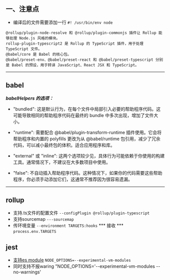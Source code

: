 ## 一、注意点
+ 编译后的文件需要添加一行 `#! /usr/bin/env node`
```
@rollup/plugin-node-resolve 和 @rollup/plugin-commonjs 插件让 Rollup 能够处理 Node.js 风格的模块。
rollup-plugin-typescript2 是 Rollup 的 TypeScript 插件，用于处理 TypeScript 文件。
@babel/core 是 Babel 的核心包。
@babel/preset-env、@babel/preset-react 和 @babel/preset-typescript 分别是 Babel 的预设，用于转译 JavaScript、React JSX 和 TypeScript。
```

---

## babel
***babelHelpers 的选项：***
+ "bundled": 这是默认行为，在每个文件中局部引入必要的帮助程序代码。这可能导致相同的帮助程序代码在最终的 bundle 中多次出现，增加了文件大小。

+ "runtime": 需要配合 @babel/plugin-transform-runtime 插件使用。它会将帮助程序和内置的 polyfills 更改为从 @babel/runtime 包引用，减少了冗余代码，可以减小最终包的体积。适合应用程序和库。

+ "external" 或 "inline": 这两个选项较少见，具体行为可能依赖于你使用的构建工具。通常情况下，不建议在大多数项目中使用。

+ "false": 不自动插入帮助程序代码。这种情况下，如果你的代码需要这些帮助程序，你必须手动添加它们，这通常不推荐因为很容易遗漏。

---

## rollup
+ 支持.ts文件的配置文件
`--configPlugin @rollup/plugin-typescript`
+ 支持sourcemap
`---sourcemap`
+ 传环境变量
`--environment TARGETS:hooks` *** 接收 *** `process.env.TARGETS`

## jest
+ [支持es module](https://jestjs.io/docs/ecmascript-modules)
`NODE_OPTIONS=--experimental-vm-modules`
+ 同时支持不报waring
"NODE_OPTIONS='--experimental-vm-modules --no-warnings'

